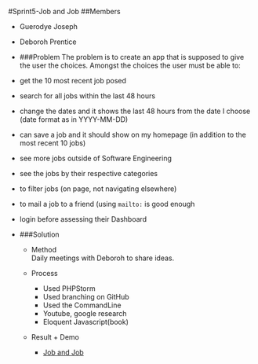 #Sprint5-Job and Job
##Members
* Guerodye Joseph
* Deboroh Prentice
  
* ###Problem
The problem is to create an app  that is supposed to give the user the choices. Amongst the choices the user must be able to:
* get the 10 most recent job posed
* search for all jobs within the last 48 hours
* change the dates and it shows the last 48 hours from the date I choose (date format as in YYYY-MM-DD)
* can save a job and it should show on my homepage (in addition to the most recent 10 jobs)
* see more jobs outside of Software Engineering
* see the jobs by their respective categories
* to filter jobs (on page, not navigating elsewhere)
* to mail a job to a friend (using `mailto:` is good enough
* login before assessing their Dashboard




* ###Solution
    * Method  
      Daily meetings with Deboroh to share ideas.
    * Process
        * Used PHPStorm
        * Used branching on GitHub
        * Used the CommandLine
        * Youtube, google research
        * Eloquent Javascript(book)
        
    * Result + Demo
        * [Job and Job](https://sprint5-joband-job.vercel.app/)
